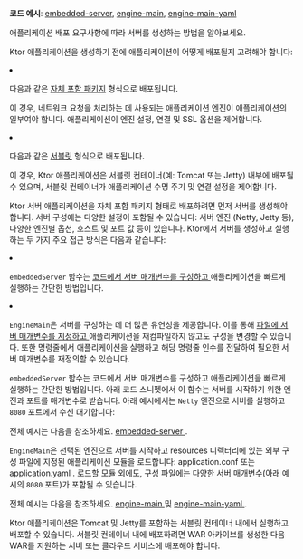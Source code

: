 <topic xsi:noNamespaceSchemaLocation="https://resources.jetbrains.com/writerside/1.0/topic.v2.xsd"
   xmlns:xsi="http://www.w3.org/2001/XMLSchema-instance"
   title="서버 생성"
   id="server-create-and-configure" help-id="start_server;create_server">
<show-structure for="chapter" depth="2"/>
<tldr>
    <p>
        <b>코드 예시</b>:
        <a href="https://github.com/ktorio/ktor-documentation/tree/%ktor_version%/codeSnippets/snippets/embedded-server">embedded-server</a>,
        <a href="https://github.com/ktorio/ktor-documentation/tree/%ktor_version%/codeSnippets/snippets/engine-main">engine-main</a>,
        <a href="https://github.com/ktorio/ktor-documentation/tree/%ktor_version%/codeSnippets/snippets/engine-main-yaml">engine-main-yaml</a>
    </p>
</tldr>
<link-summary>
    애플리케이션 배포 요구사항에 따라 서버를 생성하는 방법을 알아보세요.
</link-summary>
<p>
    Ktor 애플리케이션을 생성하기 전에 애플리케이션이 어떻게
    <Links href="/ktor/server-deployment" summary="코드 예시: %example_name%">
        배포될지
    </Links>
    고려해야 합니다:
</p>
<list>
    <li>
        <p>
            다음과 같은
            <control><a href="#embedded">자체 포함 패키지</a></control> 형식으로 배포됩니다.
        </p>
        <p>
            이 경우, 네트워크 요청을 처리하는 데 사용되는 애플리케이션 <Links href="/ktor/server-engines" summary="네트워크 요청을 처리하는 엔진에 대해 알아보세요.">엔진</Links>이
            애플리케이션의 일부여야 합니다.
            애플리케이션이 엔진 설정, 연결 및 SSL 옵션을 제어합니다.
        </p>
    </li>
    <li>
        <p>
            다음과 같은
            <control>
                <a href="#servlet">서블릿</a>
            </control> 형식으로 배포됩니다.
        </p>
        <p>
            이 경우, Ktor 애플리케이션은 서블릿 컨테이너(예: Tomcat 또는 Jetty) 내부에 배포될 수 있으며,
            서블릿 컨테이너가 애플리케이션 수명 주기 및 연결 설정을 제어합니다.
        </p>
    </li>
</list>
<chapter title="자체 포함 패키지" id="embedded">
    <p>
        Ktor 서버 애플리케이션을 자체 포함 패키지 형태로 배포하려면 먼저 서버를 생성해야 합니다.
        서버 구성에는 다양한 설정이 포함될 수 있습니다:
        서버 <Links href="/ktor/server-engines" summary="네트워크 요청을 처리하는 엔진에 대해 알아보세요.">엔진</Links> (Netty, Jetty 등),
        다양한 엔진별 옵션, 호스트 및 포트 값 등이 있습니다.
        Ktor에서 서버를 생성하고 실행하는 두 가지 주요 접근 방식은 다음과 같습니다:
    </p>
    <list>
        <li>
            <p>
                <code>embeddedServer</code> 함수는
                <a href="#embedded-server">
                    코드에서 서버 매개변수를 구성하고
                </a>
                애플리케이션을 빠르게 실행하는 간단한 방법입니다.
            </p>
        </li>
        <li>
            <p>
                <code>EngineMain</code>은 서버를 구성하는 데 더 많은 유연성을 제공합니다. 이를 통해
                <a href="#engine-main">
                    파일에 서버 매개변수를 지정하고
                </a>
                애플리케이션을 재컴파일하지 않고도 구성을 변경할 수 있습니다. 또한 명령줄에서 애플리케이션을 실행하고
                해당 명령줄 인수를 전달하여 필요한 서버 매개변수를 재정의할 수 있습니다.
            </p>
        </li>
    </list>
    <chapter title="코드에서 구성" id="embedded-server">
        <p>
            <code>embeddedServer</code> 함수는
            <Links href="/ktor/server-configuration-code" summary="코드에서 다양한 서버 매개변수를 구성하는 방법을 알아보세요.">코드</Links>에서 서버 매개변수를 구성하고
            애플리케이션을 빠르게 실행하는 간단한 방법입니다. 아래 코드 스니펫에서 이 함수는 서버를 시작하기 위한
            <Links href="/ktor/server-engines" summary="네트워크 요청을 처리하는 엔진에 대해 알아보세요.">엔진</Links>과 포트를 매개변수로 받습니다. 아래 예시에서는
            <code>Netty</code> 엔진으로 서버를 실행하고 <code>8080</code> 포트에서 수신 대기합니다:
        </p>
        <code-block lang="kotlin" code="package com.example&#10;&#10;import io.ktor.server.response.*&#10;import io.ktor.server.routing.*&#10;import io.ktor.server.engine.*&#10;import io.ktor.server.netty.*&#10;&#10;fun main(args: Array&lt;String&gt;) {&#10;    if (args.isEmpty()) {&#10;        println(&quot;Running basic server...&quot;)&#10;        println(&quot;Provide the 'configured' argument to run a configured server.&quot;)&#10;        runBasicServer()&#10;    }&#10;&#10;    when (args[0]) {&#10;        &quot;basic&quot; -&gt; runBasicServer()&#10;        &quot;configured&quot; -&gt; runConfiguredServer()&#10;        else -&gt; runServerWithCommandLineConfig(args)&#10;    }&#10;}&#10;&#10;fun runBasicServer() {&#10;    embeddedServer(Netty, port = 8080) {&#10;        routing {&#10;            get(&quot;/&quot;) {&#10;                call.respondText(&quot;Hello, world!&quot;)&#10;            }&#10;        }&#10;    }.start(wait = true)&#10;}&#10;&#10;fun runConfiguredServer() {&#10;    embeddedServer(Netty, configure = {&#10;        connectors.add(EngineConnectorBuilder().apply {&#10;            host = &quot;127.0.0.1&quot;&#10;            port = 8080&#10;        })&#10;        connectionGroupSize = 2&#10;        workerGroupSize = 5&#10;        callGroupSize = 10&#10;        shutdownGracePeriod = 2000&#10;        shutdownTimeout = 3000&#10;    }) {&#10;        routing {&#10;            get(&quot;/&quot;) {&#10;                call.respondText(&quot;Hello, world!&quot;)&#10;            }&#10;        }&#10;    }.start(wait = true)&#10;}&#10;&#10;fun runServerWithCommandLineConfig(args: Array&lt;String&gt;) {&#10;    embeddedServer(&#10;        factory = Netty,&#10;        configure = {&#10;            val cliConfig = CommandLineConfig(args)&#10;            takeFrom(cliConfig.engineConfig)&#10;            loadCommonConfiguration(cliConfig.rootConfig.environment.config)&#10;        }&#10;    ) {&#10;        routing {&#10;            get(&quot;/&quot;) {&#10;                call.respondText(&quot;Hello, world!&quot;)&#10;            }&#10;        }&#10;    }.start(wait = true)&#10;}"/>
        <p>
            전체 예시는 다음을 참조하세요.
            <a href="https://github.com/ktorio/ktor-documentation/tree/%ktor_version%/codeSnippets/snippets/embedded-server">
                embedded-server
            </a>
            .
        </p>
    </chapter>
    <chapter title="파일에서 구성" id="engine-main">
        <p>
            <code>EngineMain</code>은 선택된 엔진으로 서버를 시작하고 <Path>resources</Path> 디렉터리에 있는 외부 <Links href="/ktor/server-configuration-file" summary="구성 파일에서 다양한 서버 매개변수를 구성하는 방법을 알아보세요.">구성 파일</Links>에 지정된 <Links href="/ktor/server-modules" summary="모듈을 사용하면 경로를 그룹화하여 애플리케이션을 구성할 수 있습니다.">애플리케이션 모듈</Links>을 로드합니다:
            <Path>application.conf</Path>
            또는
            <Path>application.yaml</Path>
            .
            로드할 모듈 외에도, 구성 파일에는 다양한 서버 매개변수(아래 예시의 <code>8080</code> 포트)가 포함될 수 있습니다.
        </p>
        <tabs>
            <tab title="Application.kt" id="application-kt">
                <code-block lang="kotlin" code="package com.example&#10;&#10;import io.ktor.server.application.*&#10;import io.ktor.server.response.*&#10;import io.ktor.server.routing.*&#10;&#10;fun main(args: Array&lt;String&gt;): Unit = io.ktor.server.netty.EngineMain.main(args)&#10;&#10;fun Application.module() {&#10;    routing {&#10;        get(&quot;/&quot;) {&#10;            call.respondText(&quot;Hello, world!&quot;)&#10;        }&#10;    }&#10;}"/>
            </tab>
            <tab title="application.conf" id="application-conf">
                <code-block code="ktor {&#10;    deployment {&#10;        port = 8080&#10;    }&#10;    application {&#10;        modules = [ com.example.ApplicationKt.module ]&#10;    }&#10;}"/>
            </tab>
            <tab title="application.yaml" id="application-yaml">
                <code-block lang="yaml" code="ktor:&#10;    deployment:&#10;        port: 8080&#10;    application:&#10;        modules:&#10;            - com.example.ApplicationKt.module"/>
            </tab>
        </tabs>
        <p>
            전체 예시는 다음을 참조하세요.
            <a href="https://github.com/ktorio/ktor-documentation/tree/%ktor_version%/codeSnippets/snippets/engine-main">
                engine-main
            </a>
            및
            <a href="https://github.com/ktorio/ktor-documentation/tree/%ktor_version%/codeSnippets/snippets/engine-main-yaml">
                engine-main-yaml
            </a>
            .
        </p>
    </chapter>
</chapter>
<chapter title="서블릿" id="servlet">
    <p>
        Ktor 애플리케이션은 Tomcat 및 Jetty를 포함하는 서블릿 컨테이너 내에서 실행하고 배포할 수 있습니다.
        서블릿 컨테이너 내에 배포하려면
        <Links href="/ktor/server-war" summary="WAR 아카이브를 사용하여 서블릿 컨테이너 내에서 Ktor 애플리케이션을 실행하고 배포하는 방법을 알아보세요.">WAR</Links>
        아카이브를 생성한 다음 WAR를 지원하는 서버 또는 클라우드 서비스에 배포해야 합니다.
    </p>
</chapter>